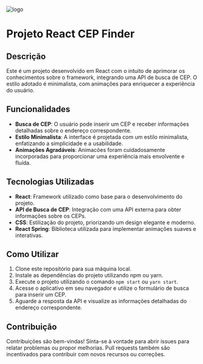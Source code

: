 ![logo](https://github.com/BrennonMeireles/consulta-cep-react/assets/141636246/3011b69e-04ac-44f6-94a4-21b8e905c5a5)

# Projeto React CEP Finder

## Descrição

Este é um projeto desenvolvido em React com o intuito de aprimorar os conhecimentos sobre o framework, integrando uma API de busca de CEP. O estilo adotado é minimalista, com animações para enriquecer a experiência do usuário.

## Funcionalidades

- **Busca de CEP**: O usuário pode inserir um CEP e receber informações detalhadas sobre o endereço correspondente.
- **Estilo Minimalista**: A interface é projetada com um estilo minimalista, enfatizando a simplicidade e a usabilidade.
- **Animações Agradáveis**: Animacões foram cuidadosamente incorporadas para proporcionar uma experiência mais envolvente e fluída.

## Tecnologias Utilizadas

- **React**: Framework utilizado como base para o desenvolvimento do projeto.
- **API de Busca de CEP**: Integração com uma API externa para obter informações sobre os CEPs.
- **CSS**: Estilização do projeto, priorizando um design elegante e moderno.
- **React Spring**: Biblioteca utilizada para implementar animações suaves e interativas.

## Como Utilizar

1. Clone este repositório para sua máquina local.
2. Instale as dependências do projeto utilizando npm ou yarn.
3. Execute o projeto utilizando o comando `npm start` ou `yarn start`.
4. Acesse o aplicativo em seu navegador e utilize o formulário de busca para inserir um CEP.
5. Aguarde a resposta da API e visualize as informações detalhadas do endereço correspondente.

## Contribuição

Contribuições são bem-vindas! Sinta-se à vontade para abrir issues para relatar problemas ou propor melhorias. Pull requests também são incentivados para contribuir com novos recursos ou correções.
